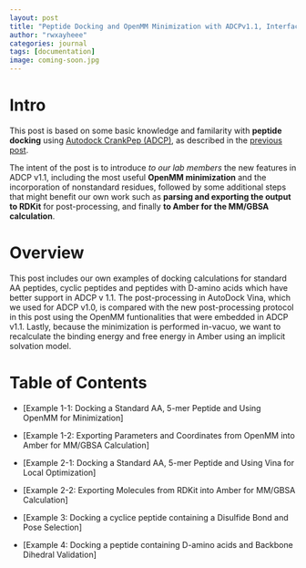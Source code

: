 ```yaml
---
layout: post
title: "Peptide Docking and OpenMM Minimization with ADCPv1.1, Interfacing RDKit, and MM/GBSA Calculation in Amber"
author: "rwxayheee"
categories: journal
tags: [documentation]
image: coming-soon.jpg
---
```


# Intro

This post is based on some basic knowledge and familarity with **peptide docking** using [Autodock CrankPep (ADCP)](https://ccsb.scripps.edu/adcp), as described in the [previous post](https://rwxayheee.github.io/Peptide-Docking-with-ADCP). 

The intent of the post is to introduce *to our lab members* the new features in ADCP v1.1, including the most useful **OpenMM minimization** and the incorporation of nonstandard residues, followed by some additional steps that might benefit our own work such as **parsing and exporting the output to RDKit** for post-processing, and finally **to Amber for the MM/GBSA calculation**. 

# Overview

This post includes our own examples of docking calculations for standard AA peptides, cyclic peptides and peptides with D-amino acids which have better support in ADCP v 1.1. The post-processing in AutoDock Vina, which we used for ADCP v1.0, is compared with the new post-processing protocol in this post using the OpenMM funtionalities that were embedded in ADCP v1.1. Lastly, because the minimization is performed in-vacuo, we want to recalculate the binding energy and free energy in Amber using an implicit solvation model. 

# Table of Contents

* [Example 1-1: Docking a Standard AA, 5-mer Peptide and Using OpenMM for Minimization]
* [Example 1-2: Exporting Parameters and Coordinates from OpenMM into Amber for MM/GBSA Calculation]

* [Example 2-1: Docking a Standard AA, 5-mer Peptide and Using Vina for Local Optimization]
* [Example 2-2: Exporting Molecules from RDKit into Amber for MM/GBSA Calculation]

* [Example 3: Docking a cyclice peptide containing a Disulfide Bond and Pose Selection]

* [Example 4: Docking a peptide containing D-amino acids and Backbone Dihedral Validation]